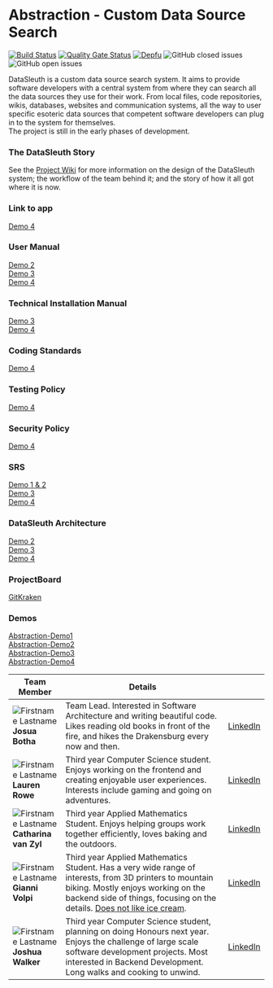 # Abstraction - Custom Data Source Search

[![Build Status](https://travis-ci.com/COS301-SE-2021/Custom-Data-Source-Search.svg?branch=development)](https://travis-ci.com/COS301-SE-2021/Custom-Data-Source-Search)
[![Quality Gate Status](https://sonarcloud.io/api/project_badges/measure?project=COS301-SE-2021_Custom-Data-Source-Search&metric=alert_status)](https://sonarcloud.io/dashboard?id=COS301-SE-2021_Custom-Data-Source-Search)
[![Depfu](https://badges.depfu.com/badges/6e835e46e3121642adf08ae7b26aa0ad/overview.svg)](https://depfu.com/github/COS301-SE-2021/Custom-Data-Source-Search?project_id=27213)
![GitHub closed issues](https://img.shields.io/github/issues-closed-raw/COS301-SE-2021/Custom-Data-Source-Search)
![GitHub open issues](https://img.shields.io/github/issues-raw/COS301-SE-2021/Custom-Data-Source-Search)

DataSleuth is a custom data source search system. It aims to provide software developers 
with a central system from where they can search all the data sources they use for 
their work. From local files, code repositories, wikis, databases, 
websites and communication systems, all the way to user specific esoteric
data sources that competent software developers can plug in to the system for themselves.<br>
The project is still in the early phases of development.

### The DataSleuth Story
See the [Project Wiki](https://github.com/COS301-SE-2021/Custom-Data-Source-Search/wiki/The-DataSleuth-Story) for more information on the design of the DataSleuth system; the workflow of the team behind it; and the story of how it all got where it is now. 

### Link to app
[Demo 4]()

### User Manual
[Demo 2](https://drive.google.com/file/d/1FNIe4R1prw5S8LBU3TC2LQrwWTPcDlGN/view?usp=sharing) <br>
[Demo 3](https://drive.google.com/file/d/1UCCZ3P9yHKFJyMJIGbeTtff_dXmScWg5/view?usp=sharing) <br>
[Demo 4](https://drive.google.com/file/d/1o9IXZrEjq9KT4kJHvTnU4FtpP6SPIqYJ/view?usp=sharing)

### Technical Installation Manual
[Demo 3](https://drive.google.com/file/d/13QthV3B954L1MYAMRh953z_vycIcGOHf/view?usp=sharing) <br>
[Demo 4](https://drive.google.com/file/d/1ZzI9rAWObFpTkeTY14yin0JFZrTGhQWQ/view?usp=sharing)

### Coding Standards
[Demo 4](https://drive.google.com/file/d/1tCRRplG2Eh8M5oaNiqr1qGtj4RnyWQy9/view?usp=sharing)

### Testing Policy
[Demo 4](https://drive.google.com/file/d/1g6Edz-TqytN68cGFMIAX21OeUMzvTXXk/view?usp=sharing)

### Security Policy
[Demo 4](https://drive.google.com/file/d/1iq3EQ0BrR9aqjqMLTQJRdk44Wx5BWxbC/view?usp=sharing)

### SRS
[Demo 1 & 2](https://drive.google.com/file/d/1MwdbPOdbiG9-Ide3L_upt0Pc2YZa4peu/view?usp=sharing) <br>
[Demo 3](https://drive.google.com/file/d/1lEBgKNgxTLHb0d_ejuXfIeiIBfncLL3V/view?usp=sharing) <br>
[Demo 4](https://drive.google.com/file/d/1almo--j5-FduSUgPvdU74cl0yxPTH5WD/view?usp=sharing)

### DataSleuth Architecture
[Demo 2](https://drive.google.com/file/d/158Przv3j789JLmfjDx8aTx9TWKKO5yXt/view?usp=sharing) <br>
[Demo 3](https://drive.google.com/file/d/158Przv3j789JLmfjDx8aTx9TWKKO5yXt/view?usp=sharing) <br>
[Demo 4](https://drive.google.com/file/d/1o9IXZrEjq9KT4kJHvTnU4FtpP6SPIqYJ/view?usp=sharing)

### ProjectBoard
[GitKraken](https://www.gitkraken.com/)

### Demos
[Abstraction-Demo1](https://drive.google.com/file/d/1WIq43rK1QcAUI2rphf7WnFq0o-pYTh03/view?usp=sharing) <br>
[Abstraction-Demo2](https://drive.google.com/file/d/1sbplUcJwGkIJPUxpzKIw-NadJCk9BQSa/view?usp=sharing) <br>
[Abstraction-Demo3](https://drive.google.com/file/d/1Q0zyAji8Ceo6T7Lw79FhBnIyrd5RRxjB/view?usp=sharing) <br>
[Abstraction-Demo4]()


| **Team Member**                                                                                                 | **Details**                                                                                                                                                                                                                                                                                                                                                                                                                                                                                   |                                                                      |
|-----------------------------------------------------------------------------------------------------------------|-----------------------------------------------------------------------------------------------------------------------------------------------------------------------------------------------------------------------------------------------------------------------------------------------------------------------------------------------------------------------------------------------------------------------------------------------------------------------------------------------|----------------------------------------------------------------------|
| ![Firstname Lastname](https://i.ibb.co/d0kSPY3/josua-circ.png "Josua Botha") <br/> **Josua Botha** | Team Lead. Interested in Software Architecture and writing beautiful code. Likes reading old books in front of the fire, and hikes the Drakensburg every now and then.  | [LinkedIn](https://www.linkedin.com/in/josua-botha-63417274/)        |
| ![Firstname Lastname](https://i.ibb.co/CPkw44n/lauren-circ.png "Lauren Rowe") <br/> **Lauren Rowe**             | Third year Computer Science student. Enjoys working on the frontend and creating enjoyable user experiences. Interests include gaming and going on adventures.                                                                                                                                            | [LinkedIn](https://www.linkedin.com/in/lauren-rowe-63b15b18b/)       |
| ![Firstname Lastname](https://i.ibb.co/HpJfTy7/marike-circ.png "Catharina van Zyl") <br/> **Catharina van Zyl** | Third year Applied Mathematics Student. Enjoys helping groups work together efficiently, loves baking and the outdoors.                                                                         | [LinkedIn](https://www.linkedin.com/in/catharina-van-zyl-a3286b20b/) |
| ![Firstname Lastname](https://i.ibb.co/9vbJdNY/gianni-circ-rs.png "Gianni Volpi") <br/> **Gianni Volpi**        | Third year Applied Mathematics Student. Has a very wide range of interests, from 3D printers to mountain biking. Mostly enjoys working on the backend side of things, focusing on the details. [Does not like ice cream](https://www.youtube.com/watch?v=dQw4w9WgXcQ).                                                                                                   | [LinkedIn](https://www.linkedin.com/in/gianni-volpi)                 |
| ![Firstname Lastname](https://i.ibb.co/82Ccdzs/josh-circ.png "Joshua Walker") <br/> **Joshua Walker**           | Third year Computer Science student, planning on doing Honours next year. Enjoys the challenge of large scale software development projects. Most interested in Backend Development. Long walks and cooking to unwind.                                                                                                                                              | [LinkedIn](https://www.linkedin.com/in/joshua-walker-7b0816208)      |
